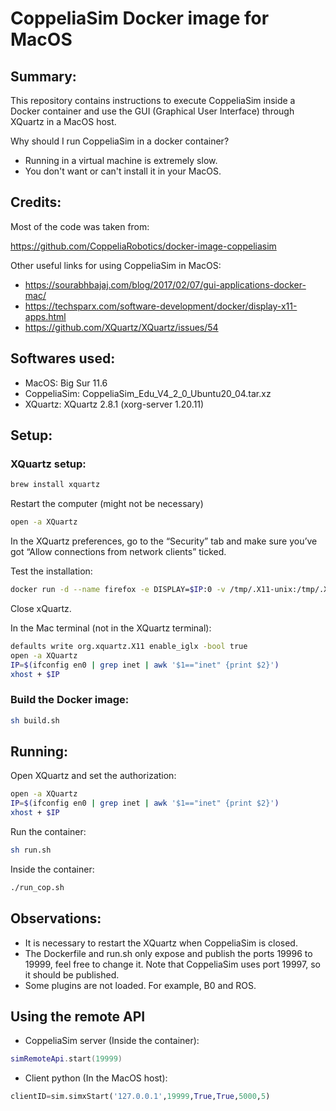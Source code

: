 CoppeliaSim Docker image for MacOS
=======================================

## Summary:

This repository contains instructions to execute CoppeliaSim inside a Docker container and use the GUI (Graphical User Interface) through XQuartz in a MacOS host. 

Why should I run CoppeliaSim in a docker container?
- Running in a virtual machine is extremely slow.
- You don't want or can't install it in your MacOS.

## Credits:
Most of the code was taken from:

https://github.com/CoppeliaRobotics/docker-image-coppeliasim

Other useful links for using CoppeliaSim in MacOS:
- https://sourabhbajaj.com/blog/2017/02/07/gui-applications-docker-mac/
- https://techsparx.com/software-development/docker/display-x11-apps.html
- https://github.com/XQuartz/XQuartz/issues/54

## Softwares used:

- MacOS: Big Sur 11.6
- CoppeliaSim: CoppeliaSim_Edu_V4_2_0_Ubuntu20_04.tar.xz
- XQuartz: XQuartz 2.8.1 (xorg-server 1.20.11)

## Setup:

### XQuartz setup:
```bash
brew install xquartz
```
Restart the computer (might not be necessary)

```bash
open -a XQuartz
```
In the XQuartz preferences, go to the “Security” tab and make sure you’ve got “Allow connections from network clients” ticked.

Test the installation:
```bash
docker run -d --name firefox -e DISPLAY=$IP:0 -v /tmp/.X11-unix:/tmp/.X11-unix jess/firefox
```

Close xQuartz.

In the Mac terminal (not in the XQuartz terminal):
```bash
defaults write org.xquartz.X11 enable_iglx -bool true
open -a XQuartz
IP=$(ifconfig en0 | grep inet | awk '$1=="inet" {print $2}')
xhost + $IP
```

### Build the Docker image:

```bash
sh build.sh
```

## Running:

Open XQuartz and set the authorization:
```bash
open -a XQuartz
IP=$(ifconfig en0 | grep inet | awk '$1=="inet" {print $2}')
xhost + $IP
```

Run the container:

```bash
sh run.sh
```

Inside the container:

```bash
./run_cop.sh
```

## Observations:

- It is necessary to restart the XQuartz when CoppeliaSim is closed.
- The Dockerfile and run.sh only expose and publish the ports 19996 to 19999, feel free to change it. Note that CoppeliaSim uses port 19997, so it should be published.
- Some plugins are not loaded. For example, B0 and ROS.


## Using the remote API
- CoppeliaSim server (Inside the container):
```lua
simRemoteApi.start(19999)
```

- Client python (In the MacOS host): 
```python
clientID=sim.simxStart('127.0.0.1',19999,True,True,5000,5)
```